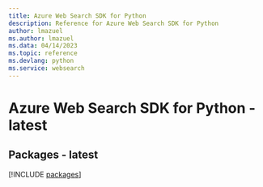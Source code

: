 ```yaml
---
title: Azure Web Search SDK for Python
description: Reference for Azure Web Search SDK for Python
author: lmazuel
ms.author: lmazuel
ms.data: 04/14/2023
ms.topic: reference
ms.devlang: python
ms.service: websearch
---
```

# Azure Web Search SDK for Python - latest
## Packages - latest
[!INCLUDE [packages](web-search-index.md)]
